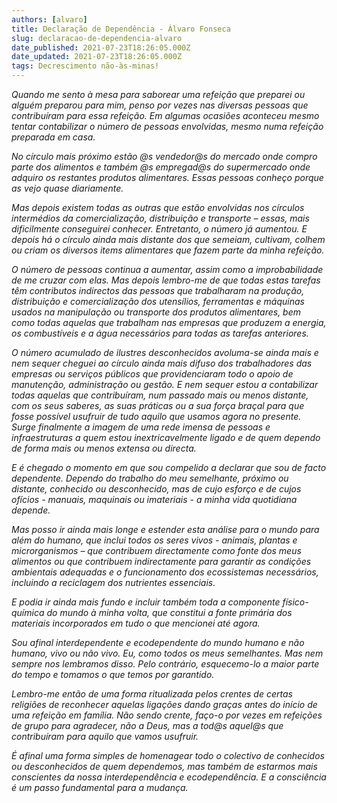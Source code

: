 ```yaml
---
authors: [alvaro]
title: Declaração de Dependência - Álvaro Fonseca
slug: declaracao-de-dependencia-alvaro
date_published: 2021-07-23T18:26:05.000Z
date_updated: 2021-07-23T18:26:05.000Z
tags: Decrescimento não-às-minas!
---
```

*Quando me sento à mesa para saborear uma refeição que preparei ou alguém preparou para mim, penso por vezes nas diversas pessoas que contribuíram para essa refeição. Em algumas ocasiões aconteceu mesmo tentar contabilizar o número de pessoas envolvidas, mesmo numa refeição preparada em casa.*

*No círculo mais próximo estão @s vendedor@s do mercado onde compro parte dos alimentos e também @s empregad@s do supermercado onde adquiro os restantes produtos alimentares. Essas pessoas conheço porque as vejo quase diariamente.*

*Mas depois existem todas as outras que estão envolvidas nos círculos intermédios da comercialização, distribuição e transporte – essas, mais dificilmente conseguirei conhecer. Entretanto, o número já aumentou. E depois há o círculo ainda mais distante dos que semeiam, cultivam, colhem ou criam os diversos items alimentares que fazem parte da minha refeição.*

*O número de pessoas continua a aumentar, assim como a improbabilidade de me cruzar com elas. Mas depois lembro-me de que todas estas tarefas têm contributos indirectos das pessoas que trabalharam na produção, distribuição e comercialização dos utensílios, ferramentas e máquinas usados na manipulação ou transporte dos produtos alimentares, bem como todas aquelas que trabalham nas empresas que produzem a energia, os combustíveis e a água necessários para todas as tarefas anteriores.*

*O número acumulado de ilustres desconhecidos avoluma-se ainda mais e nem sequer cheguei ao círculo ainda mais difuso dos trabalhadores das empresas ou serviços públicos que providenciaram todo o apoio de manutenção, administração ou gestão. E nem sequer estou a contabilizar todas aquelas que contribuíram, num passado mais ou menos distante, com os seus saberes, as suas práticas ou a sua força braçal para que fosse possível usufruir de tudo aquilo que usamos agora no presente. Surge finalmente a imagem de uma rede imensa de pessoas e infraestruturas a quem estou inextricavelmente ligado e de quem dependo de forma mais ou menos extensa ou directa.*

*E é chegado o momento em que sou compelido a declarar que sou de facto dependente. Dependo do trabalho do meu semelhante, próximo ou distante, conhecido ou desconhecido, mas de cujo esforço e de cujos ofícios - manuais, maquinais ou imateriais - a minha vida quotidiana depende.*

*Mas posso ir ainda mais longe e estender esta análise para o mundo para além do humano, que inclui todos os seres vivos - animais, plantas e microrganismos – que contribuem directamente como fonte dos meus alimentos ou que contribuem indirectamente para garantir as condições ambientais adequadas e o funcionamento dos ecossistemas necessários, incluindo a reciclagem dos nutrientes essenciais.*

*E podia ir ainda mais fundo e incluir também toda a componente físico-química do mundo à minha volta, que constitui a fonte primária dos materiais incorporados em tudo o que mencionei até agora.*

*Sou afinal interdependente e ecodependente do mundo humano e não humano, vivo ou não vivo. Eu, como todos os meus semelhantes. Mas nem sempre nos lembramos disso. Pelo contrário, esquecemo-lo a maior parte do tempo e tomamos o que temos por garantido.*

*Lembro-me então de uma forma ritualizada pelos crentes de certas religiões de reconhecer aquelas ligações dando graças antes do início de uma refeição em família. Não sendo crente, faço-o por vezes em refeições de grupo para agradecer, não a Deus, mas a tod@s aquel@s que contribuíram para aquilo que vamos usufruir.*

*É afinal uma forma simples de homenagear todo o colectivo de conhecidos ou desconhecidos de quem dependemos, mas também de estarmos mais conscientes da nossa interdependência e ecodependência. E a consciência é um passo fundamental para a mudança.*
